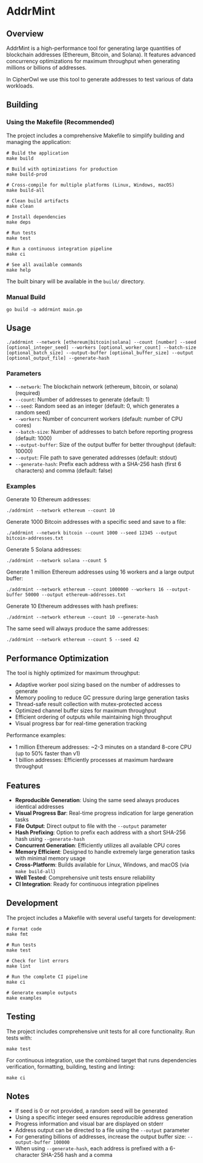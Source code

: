 # AddrMint

## Overview

AddrMint is a high-performance tool for generating large quantities of blockchain addresses (Ethereum, Bitcoin, and Solana). It features advanced concurrency optimizations for maximum throughput when generating millions or billions of addresses.

In CipherOwl we use this tool to generate addresses to test various of data workloads.

## Building

### Using the Makefile (Recommended)

The project includes a comprehensive Makefile to simplify building and managing the application:

```
# Build the application
make build

# Build with optimizations for production
make build-prod

# Cross-compile for multiple platforms (Linux, Windows, macOS)
make build-all

# Clean build artifacts
make clean

# Install dependencies
make deps

# Run tests
make test

# Run a continuous integration pipeline
make ci

# See all available commands
make help
```

The built binary will be available in the `build/` directory.

### Manual Build

```
go build -o addrmint main.go
```

## Usage

```
./addrmint --network [ethereum|bitcoin|solana] --count [number] --seed [optional_integer_seed] --workers [optional_worker_count] --batch-size [optional_batch_size] --output-buffer [optional_buffer_size] --output [optional_output_file] --generate-hash
```

### Parameters

- `--network`: The blockchain network (ethereum, bitcoin, or solana) (required)
- `--count`: Number of addresses to generate (default: 1)
- `--seed`: Random seed as an integer (default: 0, which generates a random seed)
- `--workers`: Number of concurrent workers (default: number of CPU cores)
- `--batch-size`: Number of addresses to batch before reporting progress (default: 1000)
- `--output-buffer`: Size of the output buffer for better throughput (default: 10000)
- `--output`: File path to save generated addresses (default: stdout)
- `--generate-hash`: Prefix each address with a SHA-256 hash (first 6 characters) and comma (default: false)

### Examples

Generate 10 Ethereum addresses:
```
./addrmint --network ethereum --count 10
```

Generate 1000 Bitcoin addresses with a specific seed and save to a file:
```
./addrmint --network bitcoin --count 1000 --seed 12345 --output bitcoin-addresses.txt
```

Generate 5 Solana addresses:
```
./addrmint --network solana --count 5
```

Generate 1 million Ethereum addresses using 16 workers and a large output buffer:
```
./addrmint --network ethereum --count 1000000 --workers 16 --output-buffer 50000 --output ethereum-addresses.txt
```

Generate 10 Ethereum addresses with hash prefixes:
```
./addrmint --network ethereum --count 10 --generate-hash
```

The same seed will always produce the same addresses:
```
./addrmint --network ethereum --count 5 --seed 42
```

## Performance Optimization

The tool is highly optimized for maximum throughput:

- Adaptive worker pool sizing based on the number of addresses to generate
- Memory pooling to reduce GC pressure during large generation tasks
- Thread-safe result collection with mutex-protected access
- Optimized channel buffer sizes for maximum throughput
- Efficient ordering of outputs while maintaining high throughput
- Visual progress bar for real-time generation tracking

Performance examples:
- 1 million Ethereum addresses: ~2-3 minutes on a standard 8-core CPU (up to 50% faster than v1)
- 1 billion addresses: Efficiently processes at maximum hardware throughput

## Features

- **Reproducible Generation**: Using the same seed always produces identical addresses
- **Visual Progress Bar**: Real-time progress indication for large generation tasks
- **File Output**: Direct output to file with the `--output` parameter
- **Hash Prefixing**: Option to prefix each address with a short SHA-256 hash using `--generate-hash`
- **Concurrent Generation**: Efficiently utilizes all available CPU cores
- **Memory Efficient**: Designed to handle extremely large generation tasks with minimal memory usage
- **Cross-Platform**: Builds available for Linux, Windows, and macOS (via `make build-all`)
- **Well Tested**: Comprehensive unit tests ensure reliability
- **CI Integration**: Ready for continuous integration pipelines

## Development

The project includes a Makefile with several useful targets for development:

```
# Format code
make fmt

# Run tests
make test

# Check for lint errors
make lint

# Run the complete CI pipeline
make ci

# Generate example outputs
make examples
```

## Testing

The project includes comprehensive unit tests for all core functionality. Run tests with:

```
make test
```

For continuous integration, use the combined target that runs dependencies verification, formatting, building, testing and linting:

```
make ci
```

## Notes

- If seed is 0 or not provided, a random seed will be generated
- Using a specific integer seed ensures reproducible address generation
- Progress information and visual bar are displayed on stderr
- Address output can be directed to a file using the `--output` parameter
- For generating billions of addresses, increase the output buffer size: `--output-buffer 100000`
- When using `--generate-hash`, each address is prefixed with a 6-character SHA-256 hash and a comma
